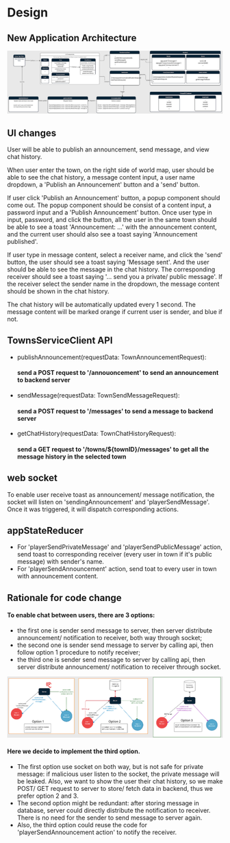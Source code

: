 # Design

## New Application Architecture
![High Level Architecture](docs/NewHighLevelArchitecture-2.png)

## UI changes
User will be able to publish an announcement, send message, and view chat history. <br/>

When user enter the town, on the right side of world map, user should be able to see the chat history, a message content input, a user name dropdown, a 'Publish an Announcement' button and a 'send' button. <br/>

If user click 'Publish an Announcement' button, a popup component should come out. The popup component should be consist of a content input, a password input and a 'Publish Announcement' button. Once user type in input, password, and click the button, all the user in the same town should be able to see a toast 'Announcement: ...' with the announcement content, and the current user should also see a toast saying 'Announcement published'. <br/>

If user type in message content, select a receiver name, and click the 'send' button, the user should see a toast saying 'Message sent'. And the user should be able to see the message in the chat history. The corresponding receiver should see a toast saying '... send you a private/ public message'. If the receiver select the sender name in the dropdown, the message content should be shown in the chat history. <br/>

The chat history will be automatically updated every 1 second. The message content will be marked orange if current user is sender, and blue if not. <br/>

## TownsServiceClient API 
* publishAnnouncement(requestData: TownAnnouncementRequest):
  #### send a POST request to '/annouoncement' to send an announcement to backend server <br/>
* sendMessage(requestData: TownSendMessageRequest): 
  #### send a POST request to '/messages' to send a message to  backend server <br/>
* getChatHistory(requestData: TownChatHistoryRequest): 
  #### send a GET request to '/towns/${townID}/messages' to get all the message history in the selected town

## web socket
To enable user receive toast as announcement/ message notification, the socket will listen on 'sendingAnnouncement' and 'playerSendMessage'. Once it was triggered, it will dispatch corresponding actions. 

## appStateReducer
* For 'playerSendPrivateMessage' and 'playerSendPublicMessage' action, send toast to corresponding receiver (every user in town if it's public message) with sender's name.<br/>
* For 'playerSendAnnouncement' action, send toat to every user in town with announcement content.

## Rationale for code change
#### To enable chat between users, there are 3 options: <br/>
* the first one is sender send message to server, then server distribute announcement/ notification to receiver, both way through socket; <br/>
* the second one is sender send message to server by calling api, then follow option 1 procedure to notify receiver; <br/>
* the third one is sender send message to server by calling api, then server distribute announcement/ notification to receiver through socket. <br/>

![Code Change Rationale](docs/CodeChangeRationale.png)

#### Here we decide to implement the third option. 
* The first option use socket on both way, but is not safe for private message: if malicious user listen to the socket, the private message will be leaked. Also, we want to show the user their chat history, so we make POST/ GET request to server to store/ fetch data in backend, thus we prefer option 2 and 3. <br/>
* The second option might be redundant: after storing message in database, server could directly distribute the notification to receiver. There is no need for the sender to send message to server again. <br/>
* Also, the third option could reuse the code for 'playerSendAnnouncement action' to notify the receiver. <br/>
